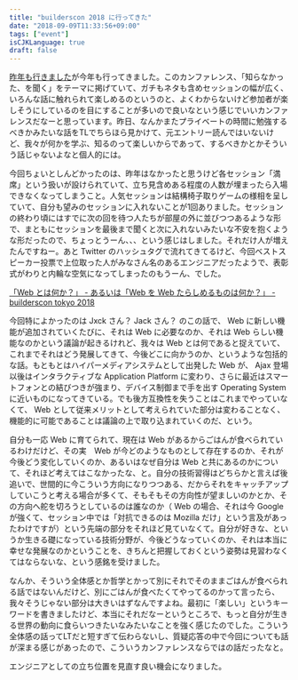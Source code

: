 ```yaml
---
title: "builderscon 2018 に行ってきた"
date: "2018-09-09T11:33:56+09:00"
tags: ["event"]
isCJKLanguage: true
draft: false
---
```


[昨年も行きました](https://chroju.github.io/blog/2017/08/06/builderson_2017/)が今年も行ってきました。このカンファレンス、「知らなかった、を聞く」をテーマに掲げていて、ガチもネタも含めセッションの幅が広く、いろんな話に触れられて楽しめるのというのと、よくわからないけど参加者が楽しそうにしているのを目にすることが多いので良いなという感じでいいカンファレンスだなーと思っています。昨日、なんかまたプライベートの時間に勉強するべきかみたいな話をTLでちらほら見かけて、元エントリー読んではいないけど、我々が何かを学ぶ、知るのって楽しいからであって、するべきかとかそういう話じゃないよなと個人的には。

今回ちょいとしんどかったのは、昨年はなかったと思うけど各セッション「満席」という扱いが設けられていて、立ち見含めある程度の人数が埋まったら入場できなくなってしまうこと。人気セッションは結構椅子取りゲームの様相を呈していて、自分も望みのセッションに入れないことが1回ありました。セッションの終わり頃にはすでに次の回を待つ人たちが部屋の外に並びつつあるような形で、まともにセッションを最後まで聞くと次に入れないみたいな不安を抱くような形だったので、ちょっとうーん、、、という感じはしました。それだけ人が増えたんですねー。あと Twitter のハッシュタグで流れてきてるけど、今回ベストスピーカー投票で上位取った人がみなさん名のあるエンジニアだったようで、表彰式がわりと内輪な空気になってしまったのもうーん、でした。

[「Web とは何か？」 - あるいは「Web を Web たらしめるものは何か？」 - builderscon tokyo 2018](https://builderscon.io/tokyo/2018/session/476a4a30-2f94-424c-bbc2-f6cb14f1c4cd)

今回特によかったのは Jxck さん？ Jack さん？ のこの話で、 Web に新しい機能が追加されていくたびに、それは Web に必要なのか、それは Web らしい機能なのかという議論が起きるけれど、我々は Web とは何であると捉えていて、これまでそれはどう発展してきて、今後どこに向かうのか、というような包括的な話。もともとはハイパーメディアシステムとして出発した Web が、 Ajax 登場以後はインタラクティブな Application Platform に変わり、さらに最近はスマートフォンとの結びつきが強まり、デバイス制御まで手を出す Operating System に近いものになってきている。でも後方互換性を失うことはこれまでやっていなくて、 Web として従来メリットとして考えられていた部分は変わることなく、機能的に可能であることは議論の上で取り込まれていくのだ、という。

自分も一応 Web に育てられて、現在は Web があるからごはんが食べられているわけだけど、その実　Web が今どのようなものとして存在するのか、それが今後どう変化していくのか、あるいはなぜ自分は Web と共にあるのかについて、それほど考えてはこなかったな、と。自分の技術習得はどちらかと言えば後追いで、世間的に今こういう方向になりつつある、だからそれをキャッチアップしていこうと考える場合が多くて、そもそもその方向性が望ましいのかとか、その方向へ舵を切ろうとしているのは誰なのか（ Web の場合、それは今 Google が強くて、セッション中では「対抗できるのは Mozilla だけ」という言及があったわけですが）という先端の部分をそれほど見ていなくて。自分が好きな、というか生きる礎になっている技術分野が、今後どうなっていくのか、それは本当に幸せな発展なのかということを、きちんと把握しておくという姿勢は見習わなくてはならないな、という感銘を受けました。

なんか、そういう全体感とか哲学とかって別にそれでそのままごはんが食べられる話ではないんだけど、別にごはんが食べたくてやってるのかって言ったら、我々そうじゃない部分は大きいはずなんですよね。最初に「楽しい」というキーワードを書きましたけど、本当にそれだなーというところで、もっと自分が生きる世界の動向に食らいつきたいなみたいなことを強く感じたのでした。こういう全体感の話ってLTだと短すぎて伝わらないし、質疑応答の中で今回についても話が深まる感じがあったので、こういうカンファレンスならではの話だったなと。

エンジニアとしての立ち位置を見直す良い機会になりました。
